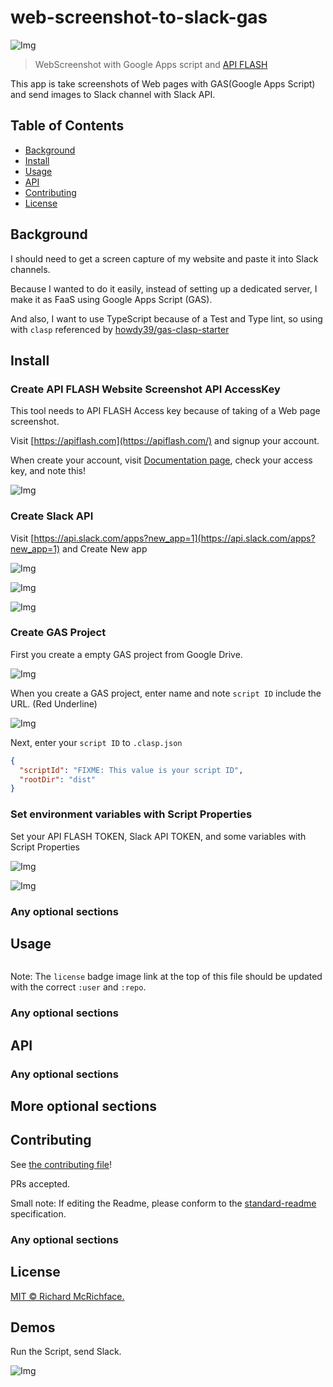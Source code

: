 # web-screenshot-to-slack-gas

![Img](docs/images/header.png)


> WebScreenshot with Google Apps script and [API FLASH](https://apiflash.com/)

This app is take screenshots of Web pages with GAS(Google Apps Script) and send images to Slack channel with Slack API.

## Table of Contents

- [Background](#background)
- [Install](#install)
- [Usage](#usage)
- [API](#api)
- [Contributing](#contributing)
- [License](#license)

## Background

I should need to get a screen capture of my website and paste it into Slack channels.

Because I wanted to do it easily, instead of setting up a dedicated server, I make it as FaaS using Google Apps Script (GAS).

And also, I want to use TypeScript because of a Test and Type lint, so using with `clasp` referenced by [howdy39/gas-clasp-starter](https://github.com/howdy39/gas-clasp-starter) 

## Install

### Create API FLASH Website Screenshot API AccessKey

This tool needs to API FLASH Access key because of taking of a Web page screenshot.

Visit [https://apiflash.com](https://apiflash.com/) and signup your account.

When create your account, visit [Documentation page](https://apiflash.com/documentation), check your access key, and note this!

![Img](docs/images/install5.png)

### Create Slack API

Visit [https://api.slack.com/apps?new_app=1](https://api.slack.com/apps?new_app=1) and Create New app

![Img](docs/images/install6.png)

![Img](docs/images/install7.png)

![Img](docs/images/install8.png)

### Create GAS Project

First you create a empty GAS project from Google Drive.

![Img](docs/images/install1.png)

When you create a GAS project, enter name and note `script ID` include the URL. (Red Underline)

![Img](docs/images/install2.png)

Next, enter your `script ID` to `.clasp.json`

```json
{
  "scriptId": "FIXME: This value is your script ID",
  "rootDir": "dist"
}
```

### Set environment variables with Script Properties

Set your API FLASH TOKEN, Slack API TOKEN, and some variables with Script Properties

![Img](docs/images/install3.png)

![Img](docs/images/install4.png)

### Any optional sections

## Usage

```
```

Note: The `license` badge image link at the top of this file should be updated with the correct `:user` and `:repo`.

### Any optional sections

## API

### Any optional sections

## More optional sections

## Contributing

See [the contributing file](CONTRIBUTING.md)!

PRs accepted.

Small note: If editing the Readme, please conform to the [standard-readme](https://github.com/RichardLitt/standard-readme) specification.

### Any optional sections

## License

[MIT © Richard McRichface.](../LICENSE)


## Demos

Run the Script, send Slack.

![Img](docs/images/slack-preview.png)
